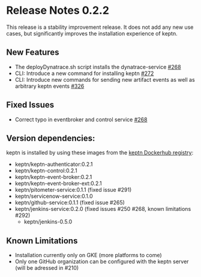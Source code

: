 # Release Notes 0.2.2

This release is a stability improvement release. It does not add any new use cases, but significantly improves the installation experience of keptn.

## New Features

- The deployDynatrace.sh script installs the dynatrace-service [#268](https://github.com/keptn/keptn/issues/268)
- CLI: Introduce a new command for installing keptn [#272](https://github.com/keptn/keptn/issues/272)
- CLI: Introduce new commands for sending new artifact events as well as arbitrary keptn events [#326](https://github.com/keptn/keptn/issues/326)

## Fixed Issues
- Correct typo in eventbroker and control service [#268](https://github.com/keptn/keptn/issues/324) 

## Version dependencies:

keptn is installed by using these images from the [keptn Dockerhub registry](https://hub.docker.com/u/keptn):

- keptn/keptn-authenticator:0.2.1
- keptn/keptn-control:0.2.1
- keptn/keptn-event-broker:0.2.1
- keptn/keptn-event-broker-ext:0.2.1
- keptn/pitometer-service:0.1.1 (fixed issue #291)
- keptn/servicenow-service:0.1.0
- keptn/github-service:0.1.1 (fixed issue #265)
- keptn/jenkins-service:0.2.0 (fixed issues #250 #268, known limitations #292)
  - keptn/jenkins-0.5.0

## Known Limitations

- Installation currently only on GKE (more platforms to come)
- Only one GitHub organization can be configured with the keptn server (will be adressed in #210)
